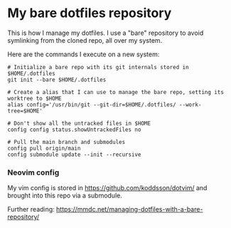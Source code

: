 # My bare dotfiles repository

This is how I manage my dotfiles. I use a "bare" repository to avoid symlinking from the cloned repo, all over my system.

Here are the commands I execute on a new system:

```
# Initialize a bare repo with its git internals stored in $HOME/.dotfiles
git init --bare $HOME/.dotfiles

# Create a alias that I can use to manage the bare repo, setting its worktree to $HOME
alias config='/usr/bin/git --git-dir=$HOME/.dotfiles/ --work-tree=$HOME'

# Don't show all the untracked files in $HOME
config config status.showUntrackedFiles no

# Pull the main branch and submodules
config pull origin/main
config submodule update --init --recursive
```

### Neovim config

My vim config is stored in https://github.com/koddsson/dotvim/ and brought into this repo via a submodule.

Further reading: https://mmdc.net/managing-dotfiles-with-a-bare-repository/
